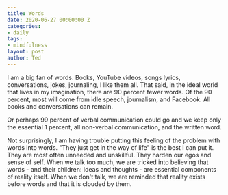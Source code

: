 ```yaml
---
title: Words
date: 2020-06-27 00:00:00 Z
categories:
- daily
tags:
- mindfulness
layout: post
author: Ted
---
```


I am a big fan of words. Books, YouTube videos, songs lyrics, conversations, jokes, journaling, I like them all. That said, in the ideal world that lives in my imagination, there are 90 percent fewer words. Of the 90 percent, most will come from idle speech, journalism, and Facebook. All books and conversations can remain.

Or perhaps 99 percent of verbal communication could go and we keep only the essential 1 percent, all non-verbal communication, and the written word.

Not surprisingly, I am having trouble putting this feeling of the problem with words into words. "They just get in the way of life" is the best I can put it. They are most often unneeded and unskillful. They harden our egos and sense of self. When we talk too much, we are tricked into believing that words - and their children: ideas and thoughts - are essential components of reality itself. When we don't talk, we are reminded that reality exists before words and that it is clouded by them. 

